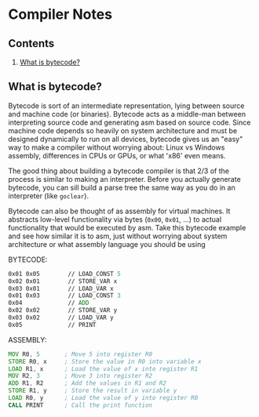 # Compiler Notes

## Contents
1. [What is bytecode?](#what-is-bytecode)

## What is bytecode?
Bytecode is sort of an intermediate representation, lying between source and machine code (or binaries). Bytecode acts as a middle-man between interpreting source code and generating asm based on source code. Since machine code depends so heavily on system architecture and must be designed dynamically to run on all devices, bytecode gives us an "easy" way to make a compiler without worrying about: Linux vs Windows assembly, differences in CPUs or GPUs, or what 'x86' even means.

The good thing about building a bytecode compiler is that 2/3 of the process is similar to making an interpreter. Before you actually generate bytecode, you can sill build a parse tree the same way as you do in an interpreter (like `goclear`).

Bytecode can also be thought of as assembly for virtual machines. It abstracts low-level functionality via bytes (`0x00`, `0x01`, ...) to actual functionality that would be executed by asm. Take this bytecode example and see how similar it is to asm, just without worrying about system architecture or what assembly language you should be using

BYTECODE:

```asm
0x01 0x05        // LOAD_CONST 5
0x02 0x01        // STORE_VAR x
0x03 0x01        // LOAD_VAR x
0x01 0x03        // LOAD_CONST 3
0x04             // ADD
0x02 0x02        // STORE_VAR y
0x03 0x02        // LOAD_VAR y
0x05             // PRINT
```

ASSEMBLY:

```asm
MOV R0, 5       ; Move 5 into register R0
STORE R0, x     ; Store the value in R0 into variable x
LOAD R1, x      ; Load the value of x into register R1
MOV R2, 3       ; Move 3 into register R2
ADD R1, R2      ; Add the values in R1 and R2
STORE R1, y     ; Store the result in variable y
LOAD R0, y      ; Load the value of y into register R0
CALL PRINT      ; Call the print function
```
